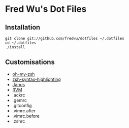 # Fred Wu's Dot Files

## Installation

```shell
git clone git://github.com/fredwu/dotfiles ~/.dotfiles
cd ~/.dotfiles
./install
```
## Customisations

- [oh-my-zsh](https://github.com/robbyrussell/oh-my-zsh)
- [zsh-syntax-highlighting](https://github.com/zsh-users/zsh-syntax-highlighting)
- [Janus](https://github.com/carlhuda/janus)
- [RVM](http://beginrescueend.com/)
- .ackrc
- .gemrc
- .gitconfig
- .vimrc.after
- .vimrc.before
- .zshrc